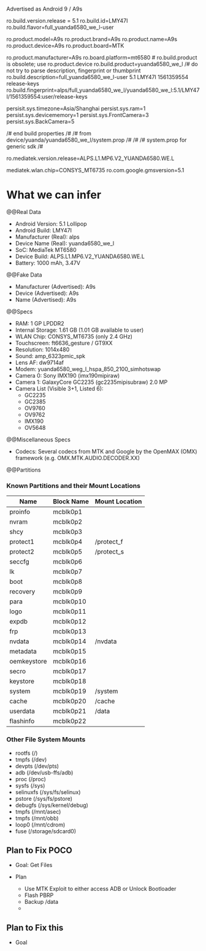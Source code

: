 Advertised as Android 9 / A9s

ro.build.version.release = 5.1
ro.build.id=LMY47I
ro.build.flavor=full_yuanda6580_we_l-user

ro.product.model=A9s
ro.product.brand=A9s
ro.product.name=A9s
ro.product.device=A9s
ro.product.board=MTK

ro.product.manufacturer=A9s
ro.board.platform=mt6580
\# ro.build.product is obsolete; use ro.product.device
ro.build.product=yuanda6580_we_l
/# do not try to parse description, fingerprint or thumbprint
ro.build.description=full_yuanda6580_we_l-user 5.1 LMY47I 1561359554 release-keys
ro.build.fingerprint=alps/full_yuanda6580_we_l/yuanda6580_we_l:5.1/LMY47I/1561359554:user/release-keys

persisit.sys.timezone=Asia/Shanghai
persist.sys.ram=1
persist.sys.devicememory=1
persist.sys.FrontCamera=3
persist.sys.BackCamera=5

/# end build properties
/#
/# from device/yuanda/yuanda6580_we_l/system.prop
/#
/#
/# system.prop for generic sdk
/#

ro.mediatek.version.release=ALPS.L1.MP6.V2_YUANDA6580.WE.L

mediatek.wlan.chip=CONSYS_MT6735
ro.com.google.gmsversion=5.1
# What we can infer
@@Real Data
- Android Version: 5.1 Lollipop
- Android Build: LMY47I
- Manufacturer (Real): alps
- Device Name (Real): yuanda6580_we_l
- SoC: MediaTek MT6580
- Device Build: ALPS.L1.MP6.V2_YUANDA6580.WE.L
- Battery: 1000 mAh, 3.47V

@@Fake Data
- Manufacturer (Advertised): A9s
- Device (Advertised): A9s
- Name (Advertised): A9s

@@Specs
- RAM: 1 GP LPDDR2
- Internal Storage: 1.61 GB (1.01 GB available to user)
- WLAN Chip: CONSYS_MT6735 (only 2.4 GHz)
- Touchscreen: ft6636_gesture / GT9XX
- Resolution: 1014x480
- Sound: amp_6323pmic_spk
- Lens AF: dw9714af
- Modem: yuanda6580_weg_l_hspa_850_2100_simhotswap
- Camera 0: Sony IMX190 (imx190mipiraw)
- Camera 1: GalaxyCore GC2235 (gc2235mipisubraw) 2.0 MP
- Camera List (Visible 3+1, Listed 6):
	- GC2235
	- GC2385
	- OV9760
	- OV9762
	- IMX190
	- OV5648

@@Miscellaneous Specs
- Codecs: Several codecs from MTK and Google by the OpenMAX (OMX) framework (e.g. OMX.MTK.AUDIO.DECODER.XX)

@@Partitions
### Known Partitions and their Mount Locations

| Name        | Block Name | Mount Location |
| ----------- | ---------- | -------------- |
| proinfo     | mcblk0p1   |                |
| nvram       | mcblk0p2   |                |
| shcy        | mcblk0p3   |                |
| protect1    | mcblk0p4   | /protect_f     |
| protect2    | mcblk0p5   | /protect_s     |
| seccfg      | mcblk0p6   |                |
| lk          | mcblk0p7   |                |
| boot        | mcblk0p8   |                |
| recovery    | mcblk0p9   |                |
| para        | mcblk0p10  |                |
| logo        | mcblk0p11  |                |
| expdb       | mcblk0p12  |                |
| frp         | mcblk0p13  |                |
| nvdata      | mcblk0p14  | /nvdata        |
| metadata    | mcblk0p15  |                |
| oemkeystore | mcblk0p16  |                |
| secro       | mcblk0p17  |                |
| keystore    | mcblk0p18  |                |
| system      | mcblk0p19  | /system        |
| cache       | mcblk0p20  | /cache         |
| userdata    | mcblk0p21  | /data          |
| flashinfo   | mcblk0p22  |                |
### Other File System Mounts
- rootfs (/)
- tmpfs (/dev)
- devpts (/dev/pts)
- adb (/dev/usb-ffs/adb)
- proc (/proc)
- sysfs (/sys)
- selinuxfs (/sys/fs/selinux)
- pstore (/sys/fs/pstore)
- debugfs (/sys/kernel/debug)
- tmpfs (/mnt/asec)
- tmpfs (/mnt/obb)
- loop0 (/mnt/cdrom)
- fuse (/storage/sdcard0)

## Plan to Fix POCO
- Goal: Get Files

- Plan
	- Use MTK Exploit to either access ADB or Unlock Bootloader
	- Flash PBRP
	- Backup /data 
	- 
## Plan to Fix this
- Goal